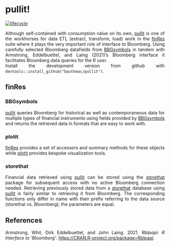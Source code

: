 pullit\!
================

<style> body {text-align: justify} </style>

[![lifecycle](https://img.shields.io/badge/lifecycle-experimental-orange.svg)](https://www.tidyverse.org/lifecycle/#experimental)

Although self-contained with consumption value on its own,
[pullit](https://bautheac.github.io/pullit/) is one of the workhorses
for data ETL (extract, transform, load) work in the
[finRes](https://bautheac.github.io/finRes/) suite where it plays the
very important role of interface to Bloomberg. Using carefully selected
Bloomberg datafields from
[BBGsymbols](https://bautheac.github.io/BBGsymbols/) in tandem with
Armstrong, Eddelbuettel, and Laing (2021)’s Bloomberg interface it
facilitates Bloomberg data queries for the R user.  
Install the development version from github with
`devtools::install_github("bautheac/pullit")`.

## finRes

### BBGsymbols

[pullit](https://bautheac.github.io/pullit/) queries Bloomberg for
historical as well as contemporaneous data for multiple types of
financial instruments using fields provided by
[BBGsymbols](https://bautheac.github.io/BBGsymbols/) and returns the
retrieved data in formats that are easy to work with.

### plotit

[finRes](https://bautheac.github.io/finRes/) provides a set of accessors
and summary methods for these objects while
[plotit](https://bautheac.github.io/plotit/) provides bespoke
visualization tools.

### storethat

Financial data retrieved using
[pullit](https://bautheac.github.io/pullit/) can be stored using the
[storethat](https://bautheac.github.io/storethat/) package for
subsequent access with no active Bloomberg connection needed. Retrieving
previously stored data from a
[storethat](https://bautheac.github.io/storethat/) database using
[pullit](https://bautheac.github.io/pullit/) is fairly similar to
retrieving it from Bloomberg. The corresponding functions only differ in
name with their prefix referring to the data source (storethat
vs. Bloomberg); the parameters are equal.

## References

<div id="refs" class="references">

<div id="ref-Armstrong_Rblpapi">

Armstrong, Whit, Dirk Eddelbuettel, and John Laing. 2021. *Rblpapi: R
Interface to ’Bloomberg’*. <https://CRAN.R-project.org/package=Rblpapi>.

</div>

</div>
